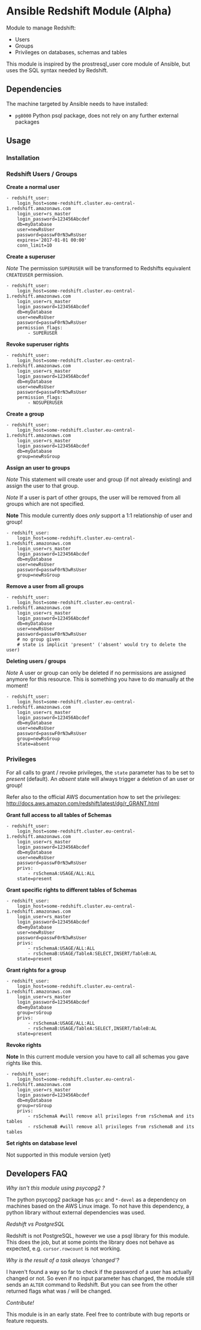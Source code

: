 # Ansible Redshift Module (Alpha)

Module to manage Redshift:
 - Users
 - Groups
 - Privileges on databases, schemas and tables
 
This module is inspired by the prostresql_user core module of Ansible, but uses the SQL syntax needed by Redshift.

 
## Dependencies

The machine targeted by Ansible needs to have installed:

 - `pg8000` Python psql package, does not rely on any further external packages
 
## Usage

### Installation

### Redshift Users / Groups

**Create a normal user**
```
- redshift_user:
    login_host=some-redshift.cluster.eu-central-1.redshift.amazonaws.com 
    login_user=rs_master 
    login_password=123456Abcdef 
    db=myDatabase 
    user=newRsUser
    password=passwF0rN3wRsUser
    expires='2017-01-01 00:00'
    conn_limit=10
```

**Create a superuser**

*Note* The permission `SUPERUSER` will be transformed to Redshifts equivalent `CREATEUSER` permission.

```
- redshift_user:
    login_host=some-redshift.cluster.eu-central-1.redshift.amazonaws.com 
    login_user=rs_master 
    login_password=123456Abcdef 
    db=myDatabase 
    user=newRsUser
    password=passwF0rN3wRsUser 
    permission_flags:
        - SUPERUSER
```

**Revoke superuser rights**

```
- redshift_user:
    login_host=some-redshift.cluster.eu-central-1.redshift.amazonaws.com 
    login_user=rs_master 
    login_password=123456Abcdef 
    db=myDatabase 
    user=newRsUser
    password=passwF0rN3wRsUser 
    permission_flags:
        - NOSUPERUSER
```

**Create a group**

```
- redshift_user:
    login_host=some-redshift.cluster.eu-central-1.redshift.amazonaws.com 
    login_user=rs_master 
    login_password=123456Abcdef 
    db=myDatabase 
    group=newRsGroup
```

**Assign an user to groups**

*Note* This statement will create user and group (if not already existing) and assign the user to that group.

*Note* If a user is part of other groups, the user will be removed from all groups which are not specified.

**Note** This module currently does *only* support a 1:1 relationship of user and group!

```
- redshift_user:
    login_host=some-redshift.cluster.eu-central-1.redshift.amazonaws.com 
    login_user=rs_master 
    login_password=123456Abcdef 
    db=myDatabase
    user=newRsUser
    password=passwF0rN3wRsUser
    group=newRsGroup
```

**Remove a user from all groups**

```
- redshift_user:
    login_host=some-redshift.cluster.eu-central-1.redshift.amazonaws.com 
    login_user=rs_master 
    login_password=123456Abcdef 
    db=myDatabase
    user=newRsUser
    password=passwF0rN3wRsUser
    # no group given 
    # state is implicit 'present' ('absent' would try to delete the user)
```

**Deleting users / groups**

*Note* A user or group can only be deleted if no permissions are assigned anymore for this resource.
This is something you have to do manually at the moment!

```
- redshift_user:
    login_host=some-redshift.cluster.eu-central-1.redshift.amazonaws.com 
    login_user=rs_master 
    login_password=123456Abcdef 
    db=myDatabase
    user=newRsUser
    password=passwF0rN3wRsUser
    group=newRsGroup
    state=absent
```


### Privileges

For all calls to grant / revoke privileges, the `state` parameter has to be set to *present* (default). 
An *absent* state will always trigger a deletion of an user or group!

Refer also to the official AWS documentation how to set the privileges:
http://docs.aws.amazon.com/redshift/latest/dg/r_GRANT.html

**Grant full access to all tables of Schemas**

```
- redshift_user:
    login_host=some-redshift.cluster.eu-central-1.redshift.amazonaws.com 
    login_user=rs_master 
    login_password=123456Abcdef 
    db=myDatabase
    user=newRsUser
    password=passwF0rN3wRsUser
    privs:
        - rsSchemaA:USAGE/ALL:ALL
    state=present
```

**Grant specific rights to different tables of Schemas**

```
- redshift_user:
    login_host=some-redshift.cluster.eu-central-1.redshift.amazonaws.com 
    login_user=rs_master 
    login_password=123456Abcdef 
    db=myDatabase
    user=newRsUser
    password=passwF0rN3wRsUser
    privs:
        - rsSchemaA:USAGE/ALL:ALL
        - rsSchemaB:USAGE/TableA:SELECT,INSERT/TableB:AL
    state=present
```

**Grant rights for a group**

```
- redshift_user:
    login_host=some-redshift.cluster.eu-central-1.redshift.amazonaws.com 
    login_user=rs_master 
    login_password=123456Abcdef 
    db=myDatabase
    group=rsGroup
    privs:
        - rsSchemaA:USAGE/ALL:ALL
        - rsSchemaB:USAGE/TableA:SELECT,INSERT/TableB:AL
    state=present
```

**Revoke rights**

**Note** In this current module version you have to call all schemas you gave rights like this.

```
- redshift_user:
    login_host=some-redshift.cluster.eu-central-1.redshift.amazonaws.com 
    login_user=rs_master 
    login_password=123456Abcdef 
    db=myDatabase
    group=rsGroup
    privs:
        - rsSchemaA #will remove all privileges from rsSchemaA and its tables
        - rsSchemaB #will remove all privileges from rsSchemaB and its tables
```

**Set rights on database level**

Not supported in this module version (yet)
 
## Developers FAQ

*Why isn't this module using psycopg2 ?*

The python psycopg2 package has `gcc` and `*-devel` as a dependency on machines based on the AWS Linux image. To
not have this dependency, a python library without external dependencies was used.

*Redshift vs PostgreSQL*

Redshift is not PostgreSQL, however we use a psql library for this module. This does the job, but at some points
the library does not behave as expected, e.g. `cursor.rowcount` is not working.

*Why is the result of a task always 'changed'?*

I haven't found a way so far to check if the password of a user has actually changed or not. So even if no
input parameter has changed, the module still sends an `ALTER` command to Redshift. But you can see from the
other returned flags what was / will be changed.

*Contribute!*

This module is in an early state. Feel free to contribute with bug reports or feature requests.